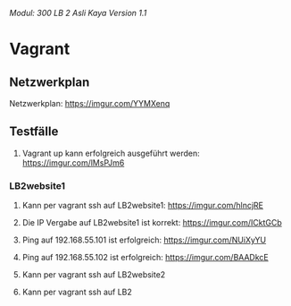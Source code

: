 *Modul: 300 
LB 2 
Asli Kaya
Version 1.1* 
# Vagrant
## Netzwerkplan
Netzwerkplan: https://imgur.com/YYMXenq
## Testfälle
1. Vagrant up kann erfolgreich ausgeführt werden: https://imgur.com/lMsPJm6
### LB2website1
1. Kann per vagrant ssh auf LB2website1: https://imgur.com/hlncjRE
2. Die IP Vergabe auf LB2website1 ist korrekt: https://imgur.com/ICktGCb
3. Ping auf 192.168.55.101 ist erfolgreich: https://imgur.com/NUiXyYU
4. Ping auf 192.168.55.102 ist erfolgreich: https://imgur.com/BAADkcE

5. Kann per vagrant ssh auf LB2website2
6. Kann per vagrant ssh auf LB2
<!--stackedit_data:
eyJoaXN0b3J5IjpbLTEyNjI5MTI5MDUsMzUxODA5MzM0LC00Mz
AzODk1MDUsMTY3NDE2ODA5N119
-->